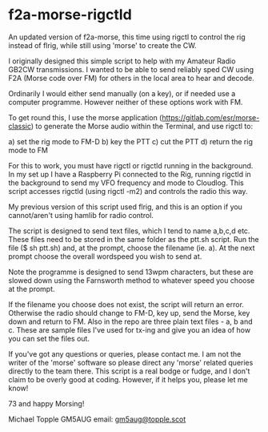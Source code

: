 # f2a-morse-rigctld
An updated version of f2a-morse, this time using rigctl to control the rig instead of flrig, while still using 'morse' to create the CW.

I originally designed this simple script to help with my Amateur Radio GB2CW transmissions. I wanted to be able to send reliably sped CW using F2A (Morse code over FM) for others in the local area to hear and decode.

Ordinarily I would either send manually (on a key), or if needed use a computer programme. However neither of these options work with FM.

To get round this, I use the morse application (https://gitlab.com/esr/morse-classic) to generate the Morse audio within the Terminal, and use rigctl to:

a) set the rig mode to FM-D 
b) key the PTT 
c) cut the PTT 
d) return the rig mode to FM

For this to work, you must have rigctl or rigctld running in the background. In my set up I have a Raspberry Pi connected to the Rig, running rigctld in the background to send my VFO frequency and mode to Cloudlog. This script accesses rigctld (using rigctl -m2) and controls the radio this way.

My previous version of this script used flrig, and this is an option if you cannot/aren't using hamlib for radio control.

The script is designed to send text files, which I tend to name a,b,c,d etc. These files need to be stored in the same folder as the ptt.sh script. Run the file ($ sh ptt.sh) and, at the prompt, choose the filename (ie. a). At the next prompt choose the overall wordspeed you wish to send at.

Note the programme is designed to send 13wpm characters, but these are slowed down using the Farnsworth method to whatever speed you choose at the prompt.

If the filename you choose does not exist, the script will return an error. Otherwise the radio should change to FM-D, key up, send the Morse, key down and return to FM. Also in the repo are three plain text files - a, b and c. These are sample files I've used for tx-ing and give you an idea of how you can set the files out.

If you've got any questions or queries, please contact me. I am not the writer of the 'morse' software so please direct any 'morse' related queries directly to the team there. This script is a real bodge or fudge, and I don't claim to be overly good at coding. However, if it helps you, please let me know!

73 and happy Morsing!

Michael Topple GM5AUG email: gm5aug@topple.scot
